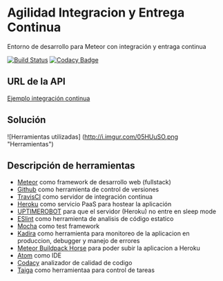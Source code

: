 # Agilidad Integracion y Entrega Continua
Entorno de desarrollo para Meteor con integración y entraga continua

[![Build Status](https://travis-ci.org/usersxm/entornoCI-Travis-Meteor.svg?branch=master)](https://travis-ci.org/usersxm/entornoCI-Travis-Meteor) [![Codacy Badge](https://api.codacy.com/project/badge/Grade/e2ce8cac52af4fcbb9bc770971ea9bca)](https://www.codacy.com/app/usersxm10/entornoCI-Travis-Meteor?utm_source=github.com&amp;utm_medium=referral&amp;utm_content=usersxm/entornoCI-Travis-Meteor&amp;utm_campaign=Badge_Grade)

## URL de la API
[Ejemplo integración continua][apic]

## Solución

![Herramientas utilizadas] (http://i.imgur.com/05HUuSO.png "Herramientas")

## Descripción de herramientas

- [Meteor][mtr] como framework de desarrollo web (fullstack)
- [Github][ghb] como herramienta de control de versiones
- [TravisCI][tci] como servidor de integración continua
- [Heroku][hku] como servicio PaaS para hostear la aplicación
- [UPTIMEROBOT][utr] para que el servidor (Heroku) no entre en sleep mode
- [ESlint][esl] como herramienta de analisis de código estatico
- [Mocha][moc] como test framework
- [Kadira][kad] como herramienta para monitoreo de la aplicacion en produccion, debugger y manejo de errores
- [Meteor Buildpack Horse][hbp] para poder subir la aplicacion a Heroku
- [Atom][atm] como IDE
- [Codacy][cdy] analizador de calidad de codigo
- [Taiga][taig] como herramientaa para control de tareas

[utr]: https://www.uptimerobot.com
[ghb]: https://www.github.com
[tci]: https://www.travis-ci.com
[esl]: http://eslint.org/
[hku]: https://www.heroku.com
[mtr]: https://www.meteor.com
[moc]: https://mochajs.org
[kad]: https://kadira.io
[hbp]: https://github.com/AdmitHub/meteor-buildpack-horse
[atm]: https://atom.io
[cdy]: https://www.codacy.com
[apic]: http://agilidad-travisci.herokuapp.com
[taig]: https://tree.taiga.io/project/usersxm-agilidad/
